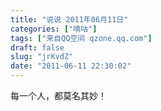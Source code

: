 ```yaml
---
title: "说说 2011年06月11日"
categories: ["嘀咕"]
tags: ["来自QQ空间 qzone.qq.com"]
draft: false
slug: "jrKvdZ"
date: "2011-06-11 22:30:02"
---
```


每一个人，都莫名其妙！
